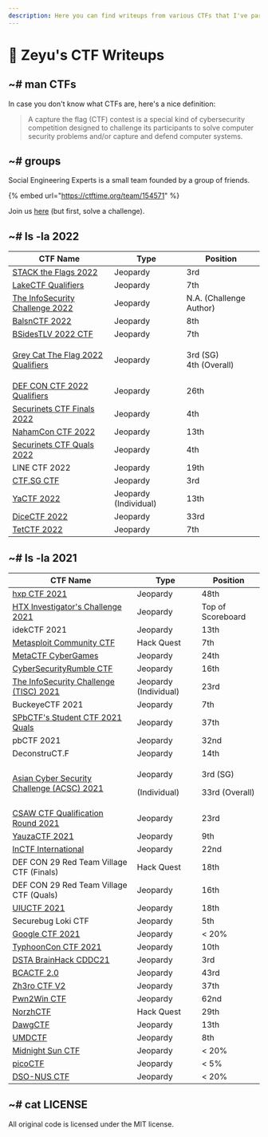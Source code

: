 ```yaml
---
description: Here you can find writeups from various CTFs that I've participated in.
---
```


# 🚩 Zeyu's CTF Writeups

## \~# man CTFs

In case you don't know what CTFs are, here's a nice definition:

> A capture the flag (CTF) contest is a special kind of cybersecurity competition designed to challenge its participants to solve computer security problems and/or capture and defend computer systems.

## \~# groups

Social Engineering Experts is a small team founded by a group of friends.

{% embed url="https://ctftime.org/team/154571" %}

Join us [here](https://forms.gle/o4mYdmpT6KTRc31M9) (but first, solve a challenge).

## \~# ls -la 2022

| CTF Name                                                            | Type                  | Position                         |
| ------------------------------------------------------------------- | --------------------- | -------------------------------- |
| [STACK the Flags 2022](2022/stack-the-flags-2022/)                  | Jeopardy              | 3rd                              |
| [LakeCTF Qualifiers](2022/lakectf-qualifiers/)                      | Jeopardy              | 7th                              |
| [The InfoSecurity Challenge 2022](2022/tisc-2022/)                  | Jeopardy              | N.A. (Challenge Author)          |
| [BalsnCTF 2022](2022/balsnctf-2022/)                                | Jeopardy              | 8th                              |
| [BSidesTLV 2022 CTF](2022/bsidestlv-2022-ctf/)                      | Jeopardy              | 7th                              |
| [Grey Cat The Flag 2022 Qualifiers](2022/grey-cat-the-flag-2022.md) | Jeopardy              | <p>3rd (SG)<br>4th (Overall)</p> |
| [DEF CON CTF 2022 Qualifiers](2022/def-con-ctf-2022-qualifiers.md)  | Jeopardy              | 26th                             |
| [Securinets CTF Finals 2022](2022/securinets-ctf-finals-2022/)      | Jeopardy              | 4th                              |
| [NahamCon CTF 2022](2022/nahamcon-ctf-2022/)                        | Jeopardy              | 13th                             |
| [Securinets CTF Quals 2022](2022/securinets-ctf-quals-2022/)        | Jeopardy              | 4th                              |
| LINE CTF 2022                                                       | Jeopardy              | 19th                             |
| [CTF.SG CTF](2022/ctf.sg-ctf/)                                      | Jeopardy              | 3rd                              |
| [YaCTF 2022](2022/yactf-2022/)                                      | Jeopardy (Individual) | 13th                             |
| [DiceCTF 2022](2022/dicectf-2022/)                                  | Jeopardy              | 33rd                             |
| [TetCTF 2022](2022/tetctf-2022/)                                    | Jeopardy              | 7th                              |

## \~# ls -la 2021

| CTF Name                                                                                     | Type                               | Position                             |
| -------------------------------------------------------------------------------------------- | ---------------------------------- | ------------------------------------ |
| [hxp CTF 2021](2021/hxp-ctf-2021.md)                                                         | Jeopardy                           | 48th                                 |
| [HTX Investigator's Challenge 2021](2021/htx-investigators-challenge-2021.md)                | Jeopardy                           | Top of Scoreboard                    |
| idekCTF 2021                                                                                 | Jeopardy                           | 13th                                 |
| [Metasploit Community CTF](2021/metasploit-community-ctf.md)                                 | Hack Quest                         | 7th                                  |
| [MetaCTF CyberGames](2021/metactf-cybergames/)                                               | Jeopardy                           | 24th                                 |
| [CyberSecurityRumble CTF](2021/cybersecurityrumble-ctf/)                                     | Jeopardy                           | 16th                                 |
| [The InfoSecurity Challenge (TISC) 2021](2021/the-infosecurity-challenge-tisc-2021/)         | Jeopardy (Individual)              | 23rd                                 |
| BuckeyeCTF 2021                                                                              | Jeopardy                           | 7th                                  |
| [SPbCTF's Student CTF 2021 Quals](2021/spbctfs-student-ctf-quals/)                           | Jeopardy                           | 37th                                 |
| pbCTF 2021                                                                                   | Jeopardy                           | 32nd                                 |
| DeconstruCT.F                                                                                | Jeopardy                           | 14th                                 |
| [Asian Cyber Security Challenge (ACSC) 2021](2021/asian-cyber-security-challenge-acsc-2021/) | <p>Jeopardy</p><p>(Individual)</p> | <p>3rd (SG)</p><p>33rd (Overall)</p> |
| [CSAW CTF Qualification Round 2021](2021/csaw-ctf-qualification-round-2021/)                 | Jeopardy                           | 23rd                                 |
| [YauzaCTF 2021](2021/yauzactf-2021/)                                                         | Jeopardy                           | 9th                                  |
| [InCTF International](2021/inctf-2021/)                                                      | Jeopardy                           | 22nd                                 |
| DEF CON 29 Red Team Village CTF (Finals)                                                     | Hack Quest                         | 18th                                 |
| DEF CON 29 Red Team Village CTF (Quals)                                                      | Jeopardy                           | 16th                                 |
| [UIUCTF 2021](2021/uiuctf-2021/)                                                             | Jeopardy                           | 18th                                 |
| Securebug Loki CTF                                                                           | Jeopardy                           | 5th                                  |
| [Google CTF 2021](2021/google-ctf-2021/)                                                     | Jeopardy                           | < 20%                                |
| [TyphoonCon CTF 2021](2021/typhooncon-ctf-2021/)                                             | Jeopardy                           | 10th                                 |
| [DSTA BrainHack CDDC21](2021/dsta-brainhack-cddc21/)                                         | Jeopardy                           | 3rd                                  |
| [BCACTF 2.0](2021/bcactf-2.0)                                                                | Jeopardy                           | 43rd                                 |
| [Zh3ro CTF V2](2021/zh3ro-ctf-v2/)                                                           | Jeopardy                           | 37th                                 |
| [Pwn2Win CTF](2021/pwn2win-ctf-2021/)                                                        | Jeopardy                           | 62nd                                 |
| [NorzhCTF](2021/norzhctf-2021/)                                                              | Hack Quest                         | 29th                                 |
| [DawgCTF](2021/dawgctf-2021/)                                                                | Jeopardy                           | 13th                                 |
| [UMDCTF](2021/umdctf-2021/)                                                                  | Jeopardy                           | 8th                                  |
| [Midnight Sun CTF](2021/midnight-sun-ctf/)                                                   | Jeopardy                           | < 20%                                |
| [picoCTF](2021/picoctf/)                                                                     | Jeopardy                           | < 5%                                 |
| [DSO-NUS CTF](2021/dso-nus-ctf/)                                                             | Jeopardy                           | < 20%                                |

## \~# cat LICENSE

All original code is licensed under the MIT license.
